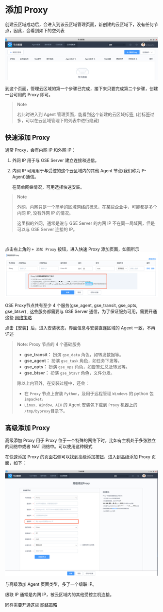 # 添加 Proxy

创建云区域成功后，会进入到该云区域管理页面，新创建的云区域下，没有任何节点，因此，会看到如下的空列表

![052262](../assets/cloud_manage/image-20190915225052262.png)



到这个页面，管理云区域的第一个步骤已完成，接下来只要完成第二个步骤，创建一台可用的 Proxy 即可。

> Note
>
> 若此时进入到 Agent 管理页面，能看到这个新建的云区域标签, (若标签过多，可以在云区域管理下的列表中进行隐藏)

## 快速添加 Proxy

通常 Proxy，会有内网 IP 和外网 IP：

1. 外网 IP 用于与 GSE Server 建立连接和通信。

2. 内网 IP 可用用于与受控的这个云区域内的其他 Agent 节点(我们称为 P-Agent)通信。

   在简单网络情况，可用选择快速安装。

> Note
>
> 外网，内网只是一个简单的区域网络的概念，在某些企业中，可能都是多个内网 IP, 没有外网 IP 的情况。
>
> 这里指的外网，通常是说与 GSE Server 的内网 IP 不在同一局域网，但是可以与 GSE Server 连接的 IP。

​		

点击右上角的 `+ 添加 Proxy` 按钮，进入快速 Proxy 添加页面，如图所示![627042](../assets/cloud_manage/image-20190915225627042.png)

GSE Proxy节点共有至少 4 个服务(gse_agent, gse_transit, gse_opts, gse_btsvr) , 这些服务都需要与 GSE Server 通信，为了保证服务可用，需要开通这些 [网络策略](../附录/network_policy.md)

点击【安装】后，进入安装状态，界面信息与安装直连区域的 Agent 一致，不再详述

> Note: Proxy 节点的 4 个基础服务
>
> - **gse_transit：** 扮演 `gse_data` 角色，如转发数据等。
> - **gse_agent：** 扮演 `gse_task` 角色，如任务下发等。
> - **gse_opts：** 扮演 `gse_ops` 角色，如告警汇总及转发等。
> - **gse_btsvr：** 扮演 `gse_btsvr` 角色，文件分发。
>
> 除以上内容外，在安装过程中，还会：
>
> - 在 `Proxy` 节点上安装 `Python`，及用于远程管理 `Windows` 的 python 包 `impacket。`
> - `Linux、Window、AIX` 的 Agent 安装包下载到 `Proxy` 机器上的 `/tmp/byproxy`目录下。

## 高级添加 Proxy

高级添加 Proxy 用于 Proxy 位于一个特殊的网络下时，比如有主机处于多张独立的网络中或者 NAT 网络中。可以使用这种模式

在快速添加 Proxy 的页面右侧可以找到高级添加按钮，进入到高级添加 Proxy 页面，如下：

![825314](../assets/cloud_manage/image-20190915232825314.png)

与高级添加 Agent 页面类型，多了一个级联 IP。

级联 IP 通常是内网 IP，被云区域内的其他受控主机连接。

同样需要开通这些 [网络策略](../附录/network_policy.md)

